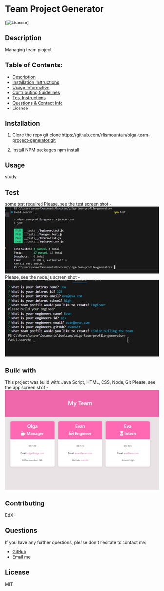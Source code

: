 # Team Project Generator

  [![License](https://img.shields.io/badge/License-MIT-yellow.svg)]

  ## Description 
  Managing team project

  ## Table of Contents: 
  - [Description](#Description)
  - [Installation Instructions](#Installation)
  - [Usage Information](#Usage) 
  - [Contributing Guidelines](#Contributing)
  - [Test Instructions](#Test)
  - [Questions & Contact Info](#Questions)
  - [License](#License)

  ## Installation

  1. Clone the repo
     git clone https://github.com/elismountain/olga-team-progect-generator.git

  2. Install NPM packages
     npm install  
  

  ## Usage 
  study


  ## Test
  some test required
  Please, see the test screen shot - ![Alt text](<src/screen3.png>)
  Please, see the node.js screen shot - ![Alt text](<src/screen2.png>)


  ## Build with

  This project was build with: 
   Java Script, HTML, CSS, Node, Git
   Please, see the app screen shot - ![Alt text](<src/screen.png>)

  ## Contributing
  EdX

  ## Questions 

  If you have any further questions, please don't hesitate to contact me:
  - [GitHub](https://www.github.com/elismountain)
  - [Email me](mailto:echospb@mail.ru)

  ## License
  MIT